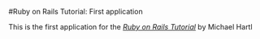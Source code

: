 #Ruby on Rails Tutorial: First application

This is the first application for the [*Ruby on Rails Tutorial*](http://railstutorial.org) by Michael Hartl